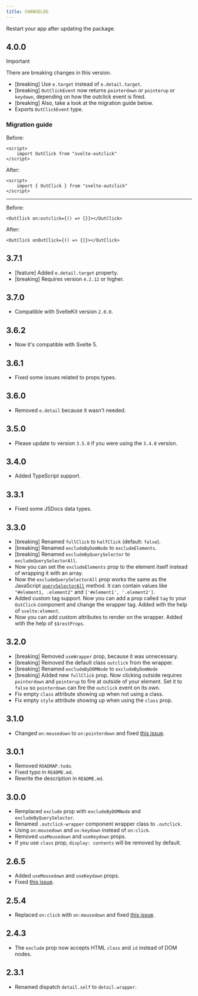```yaml
---
title: CHANGELOG
---
```


Restart your app after updating the package.

## 4.0.0

> [!IMPORTANT]
> There are breaking changes in this version.

-   [breaking] Use `e.target` instead of `e.detail.target`.
-   [breaking] `OutClickEvent` now returns `pointerdown` or `pointerup` or `keydown`, depending on how the outclick event is fired.
-   [breaking] Also, take a look at the migration guide below.
-   Exports `OutClickEvent` type.

### Migration guide

Before:

```svelte
<script>
    import OutClick from "svelte-outclick"
</script>
```

After:

```svelte
<script>
    import { OutClick } from "svelte-outclick"
</script>
```

---

Before:

```svelte
<OutClick on:outclick={() => {}}></OutClick>
```

After:

```svelte
<OutClick onOutClick={() => {}}></OutClick>
```

## 3.7.1

-   [feature] Added `e.detail.target` property.
-   [breaking] Requires version `4.2.12` or higher.

## 3.7.0

-   Compatible with SvelteKit version `2.0.0`.

## 3.6.2

-   Now it's compatible with Svelte 5.

## 3.6.1

-   Fixed some issues related to props types.

## 3.6.0

-   Removed `e.detail` because it wasn't needed.

## 3.5.0

-   Please update to version `3.5.0` if you were using the `3.4.0` version.

## 3.4.0

-   Added TypeScript support.

## 3.3.1

-   Fixed some JSDocs data types.

## 3.3.0

-   [breaking] Renamed `fullClick` to `halfClick` (default: `false`).
-   [breaking] Renamed `excludeByDomNode` to `excludeElements`.
-   [breaking] Renamed `excludeByQuerySelector` to `excludeQuerySelectorAll`.
-   Now you can set the `excludeElements` prop to the element itself instead of wrapping it with an array.
-   Now the `excludeQuerySelectorAll` prop works the same as the JavaScript [`querySelectorAll`](https://developer.mozilla.org/en-US/docs/Web/API/Document/querySelectorAll) method. It can contain values like `"#element1, .element2"` and `['#element1', '.element2']`.
-   Added custom tag support. Now you can add a prop called `tag` to your `OutClick` component and change the wrapper tag. Added with the help of `svelte:element`.
-   Now you can add custom attributes to render on the wrapper. Added with the help of `$$restProps`.

## 3.2.0

-   [breaking] Removed `useWrapper` prop, because it was unnecessary.
-   [breaking] Removed the default class `outclick` from the wrapper.
-   [breaking] Renamed `excludeByDOMNode` to `excludeByDomNode`
-   [breaking] Added new `fullClick` prop. Now clicking outside requires `pointerdown` and `pointerup` to fire at outside of your element. Set it to `false` so `pointerdown` can fire the `outclick` event on its own.
-   Fix empty `class` attribute showing up when not using a class.
-   Fix empty `style` attribute showing up when using the `class` prop.

## 3.1.0

-   Changed `on:mousedown` to `on:pointerdown` and fixed [this issue](https://github.com/babakfp/svelte-outclick/issues/6).

## 3.0.1

-   Removed `ROADMAP.todo`.
-   Fixed typo in `README.md`.
-   Rewrite the description in `README.md`.

## 3.0.0

-   Remplaced `exclude` prop with `excludeByDOMNode` and `excludeByQuerySelector`.
-   Renamed `.outclick-wrapper` component wrapper class to `.outclick`.
-   Using `on:mousedown` and `on:keydown` instead of `on:click`.
-   Removed `useMousedown` and `useKeydown` props.
-   If you use `class` prop, `display: contents` will be removed by default.

## 2.6.5

-   Added `useMousedown` and `useKeydown` props.
-   Fixed [this issue](https://github.com/babakfp/svelte-outclick/issues/4).

## 2.5.4

-   Replaced `on:click` with `on:mousedown` and fixed [this issue](https://github.com/babakfp/svelte-outclick/issues/4).

## 2.4.3

-   The `exclude` prop now accepts HTML `class` and `id` instead of DOM nodes.

## 2.3.1

-   Renamed dispatch `detail.self` to `detail.wrapper`.
